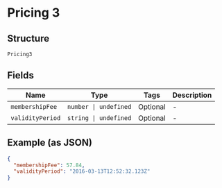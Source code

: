 
# Pricing 3

## Structure

`Pricing3`

## Fields

| Name | Type | Tags | Description |
|  --- | --- | --- | --- |
| `membershipFee` | `number \| undefined` | Optional | - |
| `validityPeriod` | `string \| undefined` | Optional | - |

## Example (as JSON)

```json
{
  "membershipFee": 57.84,
  "validityPeriod": "2016-03-13T12:52:32.123Z"
}
```


